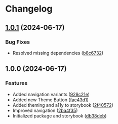 # Changelog

## [1.0.1](https://github.com/do-ob-io/ui/compare/ui-v1.0.0...ui-v1.0.1) (2024-06-17)


### Bug Fixes

* Resolved missing dependencies ([b8c6732](https://github.com/do-ob-io/ui/commit/b8c6732847c11a2a5299c4c983f2012cadf855c0))

## 1.0.0 (2024-06-17)


### Features

* Added navigation variants ([928c21e](https://github.com/do-ob-io/ui/commit/928c21e72525e554eb47c4feb8ca9ae008f8c7ba))
* Added new Theme Button ([fac43d1](https://github.com/do-ob-io/ui/commit/fac43d10b7f57ae61bc87f6729143d806b020277))
* Added theming and a11y to storybook ([2f40572](https://github.com/do-ob-io/ui/commit/2f4057299cbf761939074e840dc585528424b5aa))
* Improved navigation ([2ba4f35](https://github.com/do-ob-io/ui/commit/2ba4f3536c3afb02b95e9d585ea70d4f3b5d9388))
* Initialized package and storybook ([db38deb](https://github.com/do-ob-io/ui/commit/db38deb999693040795d593709eef9e2c670e44c))
